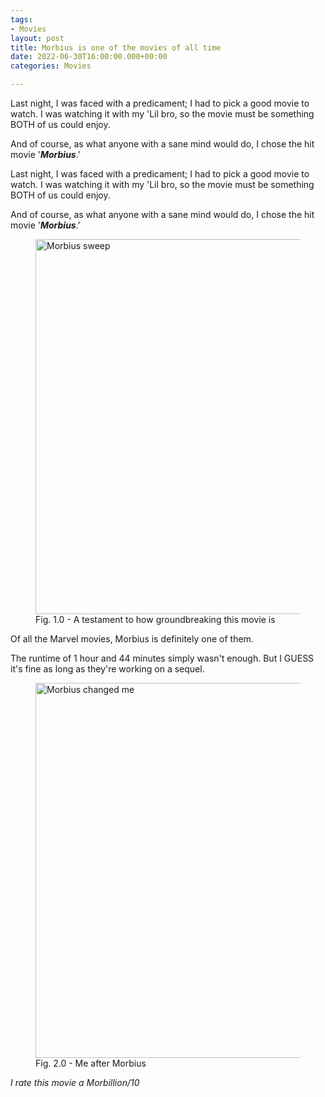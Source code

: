 ```yaml
---
tags:
- Movies
layout: post
title: Morbius is one of the movies of all time
date: 2022-06-30T16:00:00.000+00:00
categories: Movies

---
```

Last night, I was faced with a predicament; I had to pick a good movie to watch. I was watching it with my 'Lil bro, so the movie must be something BOTH of us could enjoy.

And of course, as what anyone with a sane mind would do, I chose the hit movie '**_Morbius_**.'

Last night, I was faced with a predicament; I had to pick a good movie to watch. I was watching it with my 'Lil bro, so the movie must be something BOTH of us could enjoy.

And of course, as what anyone with a sane mind would do, I chose the hit movie '**_Morbius_**.'

<figure><img src="https://cdn.discordapp.com/attachments/993410728088305734/993758051456798751/unknown_1.png" alt="Morbius sweep" style="width:600px;"> <figcaption>Fig. 1.0 - A testament to how groundbreaking this movie is</figcaption> </figure>

Of all the Marvel movies, Morbius is definitely one of them.

The runtime of 1 hour and 44 minutes simply wasn't enough. But I GUESS it's fine as long as they're working on a sequel.

<figure>
<img src="https://cdn.discordapp.com/attachments/993410728088305734/993411153181032468/ezgif-5-b701a1102f.gif" alt="Morbius changed me" style="width:600px;"> <figcaption>Fig. 2.0 - Me after Morbius</figcaption> </figure>

_I rate this movie a Morbillion/10_